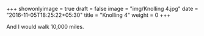 +++
showonlyimage = true
draft = false
image = "img/Knolling 4.jpg"
date = "2016-11-05T18:25:22+05:30"
title = "Knolling 4"
weight = 0
+++

And I would walk 10,000 miles.

